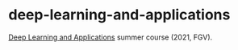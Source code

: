# deep-learning-and-applications

[Deep Learning and Applications](https://emap.fgv.br/sites/emap.fgv.br/files/ementa_deep_learning_and_applications.pdf)
summer course (2021, FGV).
